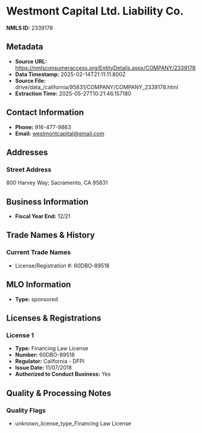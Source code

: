 # Westmont Capital Ltd. Liability Co.

**NMLS ID:** 2339178

## Metadata
- **Source URL:** https://nmlsconsumeraccess.org/EntityDetails.aspx/COMPANY/2339178
- **Data Timestamp:** 2025-02-14T21:11:11.800Z
- **Source File:** drive/data_/california/95831/COMPANY/COMPANY_2339178.html
- **Extraction Time:** 2025-05-27T10:21:46.157180

## Contact Information
- **Phone:** 916-477-9863
- **Email:** westmontcapital@gmail.com

## Addresses
### Street Address
800 Harvey Way; Sacramento, CA 95831

## Business Information
- **Fiscal Year End:** 12/21

## Trade Names & History
### Current Trade Names
- License/Registration #: 60DBO-89518

## MLO Information
- **Type:** sponsored

## Licenses & Registrations

### License 1
- **Type:** Financing Law License
- **Number:** 60DBO-89518
- **Regulator:** California - DFPI
- **Issue Date:** 11/07/2018
- **Authorized to Conduct Business:** Yes

## Quality & Processing Notes
### Quality Flags
- unknown_license_type_Financing Law License
